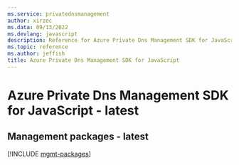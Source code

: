 ```yaml
---
ms.service: privatednsmanagement
author: xirzec
ms.data: 09/13/2022
ms.devlang: javascript
description: Reference for Azure Private Dns Management SDK for JavaScript
ms.topic: reference
ms.author: jeffish
title: Azure Private Dns Management SDK for JavaScript
---
```

# Azure Private Dns Management SDK for JavaScript - latest

## Management packages - latest
[!INCLUDE [mgmt-packages](private-dns-management-mgmt-index.md)]